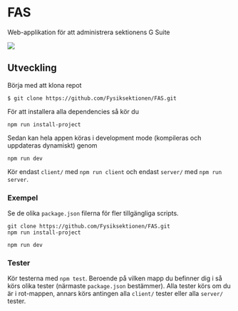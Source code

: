 # FAS
Web-applikation för att administrera sektionens G Suite

![](https://github.com/Fysiksektionen/FAS/workflows/Unittests/badge.svg)

## Utveckling

Börja med att klona repot

`$ git clone https://github.com/Fysiksektionen/FAS.git`

För att installera alla dependencies så kör du 

`npm run install-project`

Sedan kan hela appen köras i development mode (kompileras och uppdateras dynamiskt) genom

`npm run dev`

Kör endast `client/` med `npm run client` och endast `server/` med `npm run server`. 

### Exempel

Se de olika `package.json` filerna för fler tillgängliga scripts.

```
git clone https://github.com/Fysiksektionen/FAS.git
npm run install-project

npm run dev
```

### Tester

Kör testerna med `npm test`. Beroende på vilken mapp du befinner dig i så körs olika tester (närmaste `package.json` bestämmer). Alla tester körs om du är i rot-mappen, annars körs antingen alla `client/` tester eller alla `server/` tester.
